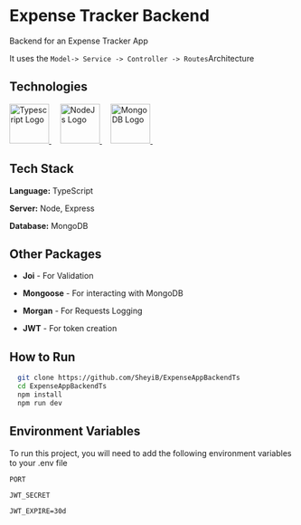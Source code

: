 
# Expense Tracker Backend

Backend for an Expense Tracker App

It uses the ` Model-> Service -> Controller -> Routes `Architecture 

## Technologies


<a href="https://www.typescriptlang.org">
  <img width="70" title="Typescript" alt="Typescript Logo" src="https://raw.githubusercontent.com/maurodesouza/maurodesouza/master/assets/typescript-logo.svg">
</a> &#xa0; &#xa0;

<a href="https://nodejs.org/en/">
  <img width="70" title="NodeJs" alt="NodeJs Logo" src="https://w1.pngwing.com/pngs/885/534/png-transparent-green-grass-nodejs-javascript-react-mean-angularjs-logo-symbol-thumbnail.png">
</a> &#xa0; &#xa0;

<a href="https://www.mongodb.com/">
  <img width="70" title="MongoDB" alt="MongoDB Logo" src="https://w7.pngwing.com/pngs/956/695/png-transparent-mongodb-original-wordmark-logo-icon-thumbnail.png">
</a> &#xa0; &#xa0;


## Tech Stack


**Language:** TypeScript

**Server:** Node, Express

**Database:** MongoDB






## Other Packages

- **Joi** - For Validation

- **Mongoose** - For interacting with MongoDB

- **Morgan** - For Requests Logging

- **JWT** - For token creation


## How to Run


```bash
  git clone https://github.com/SheyiB/ExpenseAppBackendTs
  cd ExpenseAppBackendTs
  npm install 
  npm run dev
```
   
## Environment Variables

To run this project, you will need to add the following environment variables to your .env file

`PORT`

`JWT_SECRET`

`JWT_EXPIRE=30d`